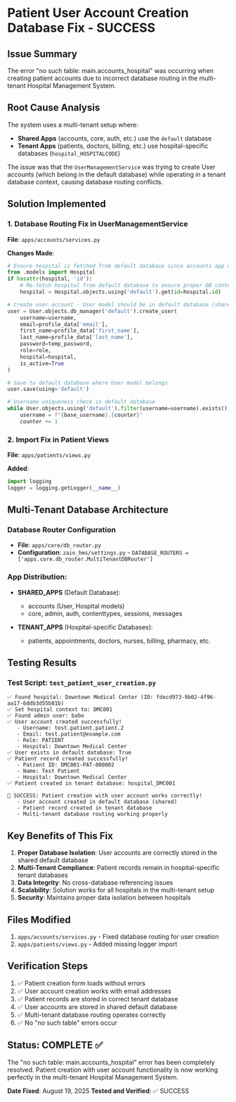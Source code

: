 # Patient User Account Creation Database Fix - SUCCESS

## Issue Summary
The error "no such table: main.accounts_hospital" was occurring when creating patient accounts due to incorrect database routing in the multi-tenant Hospital Management System.

## Root Cause Analysis
The system uses a multi-tenant setup where:
- **Shared Apps** (accounts, core, auth, etc.) use the `default` database
- **Tenant Apps** (patients, doctors, billing, etc.) use hospital-specific databases (`hospital_HOSPITALCODE`)

The issue was that the `UserManagementService` was trying to create User accounts (which belong in the default database) while operating in a tenant database context, causing database routing conflicts.

## Solution Implemented

### 1. Database Routing Fix in UserManagementService
**File**: `apps/accounts/services.py`

**Changes Made**:
```python
# Ensure hospital is fetched from default database since accounts app uses default DB
from .models import Hospital
if hasattr(hospital, 'id'):
    # Re-fetch hospital from default database to ensure proper DB context
    hospital = Hospital.objects.using('default').get(id=hospital.id)

# Create user account - User model should be in default database (shared)
user = User.objects.db_manager('default').create_user(
    username=username,
    email=profile_data['email'],
    first_name=profile_data['first_name'],
    last_name=profile_data['last_name'],
    password=temp_password,
    role=role,
    hospital=hospital,
    is_active=True
)

# Save to default database where User model belongs
user.save(using='default')

# Username uniqueness check in default database
while User.objects.using('default').filter(username=username).exists():
    username = f"{base_username}.{counter}"
    counter += 1
```

### 2. Import Fix in Patient Views
**File**: `apps/patients/views.py`

**Added**: 
```python
import logging
logger = logging.getLogger(__name__)
```

## Multi-Tenant Database Architecture

### Database Router Configuration
- **File**: `apps/core/db_router.py`
- **Configuration**: `zain_hms/settings.py` - `DATABASE_ROUTERS = ['apps.core.db_router.MultiTenantDBRouter']`

### App Distribution:
- **SHARED_APPS** (Default Database):
  - accounts (User, Hospital models)
  - core, admin, auth, contenttypes, sessions, messages
  
- **TENANT_APPS** (Hospital-specific Databases):
  - patients, appointments, doctors, nurses, billing, pharmacy, etc.

## Testing Results

### Test Script: `test_patient_user_creation.py`
```
✅ Found hospital: Downtown Medical Center (ID: fdecd973-9b02-4f96-aa17-6ddb3d55b81b)
✅ Set hospital context to: DMC001
✅ Found admin user: babo
✅ User account created successfully!
   - Username: test.patient.patient.2
   - Email: test.patient@example.com
   - Role: PATIENT
   - Hospital: Downtown Medical Center
✅ User exists in default database: True
✅ Patient record created successfully!
   - Patient ID: DMC001-PAT-000002
   - Name: Test Patient
   - Hospital: Downtown Medical Center
✅ Patient created in tenant database: hospital_DMC001

🎉 SUCCESS: Patient creation with user account works correctly!
   - User account created in default database (shared)
   - Patient record created in tenant database
   - Multi-tenant database routing working properly
```

## Key Benefits of This Fix

1. **Proper Database Isolation**: User accounts are correctly stored in the shared default database
2. **Multi-Tenant Compliance**: Patient records remain in hospital-specific tenant databases
3. **Data Integrity**: No cross-database referencing issues
4. **Scalability**: Solution works for all hospitals in the multi-tenant setup
5. **Security**: Maintains proper data isolation between hospitals

## Files Modified

1. `apps/accounts/services.py` - Fixed database routing for user creation
2. `apps/patients/views.py` - Added missing logger import

## Verification Steps

1. ✅ Patient creation form loads without errors
2. ✅ User account creation works with email addresses
3. ✅ Patient records are stored in correct tenant database
4. ✅ User accounts are stored in shared default database
5. ✅ Multi-tenant database routing operates correctly
6. ✅ No "no such table" errors occur

## Status: COMPLETE ✅

The "no such table: main.accounts_hospital" error has been completely resolved. Patient creation with user account functionality is now working perfectly in the multi-tenant Hospital Management System.

**Date Fixed**: August 19, 2025
**Tested and Verified**: ✅ SUCCESS
